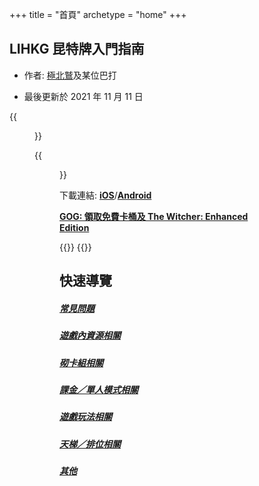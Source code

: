 +++
title = "首頁"
archetype = "home"
+++

## LIHKG 昆特牌入門指南

- 作者: [極北鷲](https://www.playgwent.com/en/invite-a-friend/LVWFHBSH03)及某位巴打

- 最後更新於 2021 年 11 月 11 日

{{<figure src="/images/thumbnail.png">}}

{{<figure src="/images/meme.jpg" attr="昆特最強領袖 Radovid Africa" attrlink="https://youtu.be/b72WUMluc-I" >}}

下載連結: **[iOS](https://apps.apple.com/hk/app/gwent-the-witcher-card-game/id1466943149)**/**[Android](https://play.google.com/store/apps/details?id=com.cdprojektred.gwent)**

**[GOG: 領取免費卡桶及 The Witcher: Enhanced Edition](https://www.gog.com/gwent-welcome-bonus)**

{{<rawhtml>}}
<a id="quicknav"></a>
{{</rawhtml>}}

## 快速導覽

##### [常見問題](faq/)

##### [遊戲內資源相關](resources/)

##### [砌卡組相關](deckbuilding/)

##### [課金／單人模式相關](paidcontent/)

##### [遊戲玩法相關](gameplay/)

##### [天梯／排位相關](ladderranking/)

##### [其他](others/)
